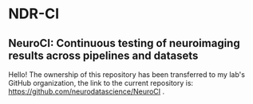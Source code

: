 # NDR-CI

## NeuroCI: Continuous testing of neuroimaging results across pipelines and datasets

Hello! The ownership of this repository has been transferred to my lab's GitHub organization, the link to the current repository is: https://github.com/neurodatascience/NeuroCI .
